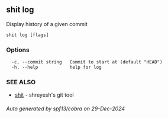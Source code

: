 ## shit log

Display history of a given commit

```
shit log [flags]
```

### Options

```
  -c, --commit string   Commit to start at (default "HEAD")
  -h, --help            help for log
```

### SEE ALSO

* [shit](shit.md)	 - shreyesh's git tool

###### Auto generated by spf13/cobra on 29-Dec-2024

